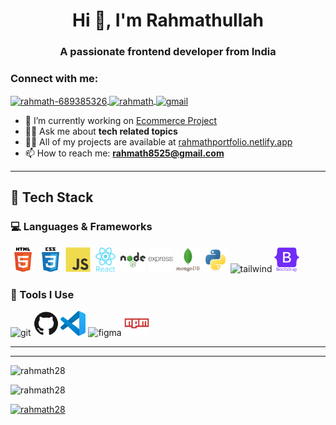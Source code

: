 <h1 align="center">Hi 👋, I'm Rahmathullah</h1>
<h3 align="center">A passionate frontend developer from India</h3>


<h3 align="left">Connect with me:</h3>
<p align="left">
  <a href="https://linkedin.com/in/rahmath-689385326" target="blank">
    <img align="center" src="https://raw.githubusercontent.com/rahuldkjain/github-profile-readme-generator/master/src/images/icons/Social/linked-in-alt.svg" alt="rahmath-689385326" height="30" width="40" />
  </a>
  <a href="https://instagram.com/rahmath" target="blank">
    <img align="center" src="https://raw.githubusercontent.com/rahuldkjain/github-profile-readme-generator/master/src/images/icons/Social/instagram.svg" alt="rahmath" height="30" width="40" />
  </a>
  <a href="mailto:rahmath8525@gmail.com" target="blank">
    <img align="center" src="https://cdn-icons-png.flaticon.com/512/732/732200.png" alt="gmail" height="30" width="40" />
  </a>
</p>


- 🔭 I’m currently working on [Ecommerce Project](https://github.com/rahmath28/e-commerce)
- 👨‍💻 Ask me about **tech related topics**
- 👨‍💻 All of my projects are available at [rahmathportfolio.netlify.app](https://rahmathportfolio.netlify.app/)
- 📫 How to reach me: **rahmath8525@gmail.com**

---

## 🧰 Tech Stack

### 💻 Languages & Frameworks
<p align="left">
  <img src="https://raw.githubusercontent.com/devicons/devicon/master/icons/html5/html5-original-wordmark.svg" alt="html" width="40" height="40"/>
  <img src="https://raw.githubusercontent.com/devicons/devicon/master/icons/css3/css3-original-wordmark.svg" alt="css" width="40" height="40"/>
  <img src="https://raw.githubusercontent.com/devicons/devicon/master/icons/javascript/javascript-original.svg" alt="javascript" width="40" height="40"/>
  <img src="https://raw.githubusercontent.com/devicons/devicon/master/icons/react/react-original-wordmark.svg" alt="react" width="40" height="40"/>
  <img src="https://raw.githubusercontent.com/devicons/devicon/master/icons/nodejs/nodejs-original-wordmark.svg" alt="nodejs" width="40" height="40"/>
  <img src="https://raw.githubusercontent.com/devicons/devicon/master/icons/express/express-original-wordmark.svg" alt="express" width="40" height="40"/>
  <img src="https://raw.githubusercontent.com/devicons/devicon/master/icons/mongodb/mongodb-original-wordmark.svg" alt="mongodb" width="40" height="40"/>
  <img src="https://raw.githubusercontent.com/devicons/devicon/master/icons/python/python-original.svg" alt="python" width="40" height="40"/>
  <img src="https://www.vectorlogo.zone/logos/tailwindcss/tailwindcss-icon.svg" alt="tailwind" width="40" height="40"/>
  <img src="https://raw.githubusercontent.com/devicons/devicon/master/icons/bootstrap/bootstrap-plain-wordmark.svg" alt="bootstrap" width="40" height="40"/>
</p>

### 🚀 Tools I Use
<p align="left">
  <img src="https://www.vectorlogo.zone/logos/git-scm/git-scm-icon.svg" alt="git" width="40" height="40"/>
  <img src="https://raw.githubusercontent.com/devicons/devicon/master/icons/github/github-original.svg" alt="github" width="40" height="40"/>
  <img src="https://raw.githubusercontent.com/devicons/devicon/master/icons/vscode/vscode-original.svg" alt="vscode" width="40" height="40"/>
  <img src="https://www.vectorlogo.zone/logos/figma/figma-icon.svg" alt="figma" width="40" height="40"/>
  <img src="https://raw.githubusercontent.com/devicons/devicon/master/icons/npm/npm-original-wordmark.svg" alt="npm" width="40" height="40"/>
</p>

---



---

<p><img align="left" src="https://github-readme-stats.vercel.app/api/top-langs?username=rahmath28&show_icons=true&locale=en&layout=compact" alt="rahmath28" /></p><br>

<p align="left"> <img src="https://komarev.com/ghpvc/?username=rahmath28&label=Profile%20views&color=0e75b6&style=flat" alt="rahmath28" /> </p>

<p align="left"> <a href="https://github.com/ryo-ma/github-profile-trophy"><img src="https://github-profile-trophy.vercel.app/?username=rahmath28" alt="rahmath28" /></a> </p>


